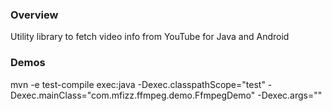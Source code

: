 ### Overview

Utility library to fetch video info from YouTube for Java and Android

### Demos

mvn -e test-compile exec:java -Dexec.classpathScope="test" -Dexec.mainClass="com.mfizz.ffmpeg.demo.FfmpegDemo" -Dexec.args=""
